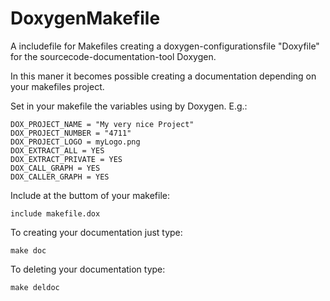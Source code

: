 # DoxygenMakefile
A includefile for Makefiles creating a doxygen-configurationsfile "Doxyfile" for the sourcecode-documentation-tool Doxygen.

In this maner it becomes possible creating a documentation depending on your makefiles project.

Set in your makefile the variables using by Doxygen. E.g.:
```
DOX_PROJECT_NAME = "My very nice Project"
DOX_PROJECT_NUMBER = "4711"
DOX_PROJECT_LOGO = myLogo.png
DOX_EXTRACT_ALL = YES
DOX_EXTRACT_PRIVATE = YES
DOX_CALL_GRAPH = YES
DOX_CALLER_GRAPH = YES
```
Include at the buttom of your makefile:
```
include makefile.dox
```
To creating your documentation just type:
```
make doc
```
To deleting your documentation type:
```
make deldoc
```
